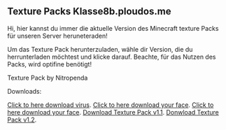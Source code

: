 ## Texture Packs Klasse8b.ploudos.me

Hi, hier kannst du immer die aktuelle Version des Minecraft texture Packs für unseren Server heruneteraden!

Um das Texture Pack herunterzuladen, wähle dir Version, die du herrunterladen möchtest und klicke darauf. Beachte, für das Nutzen des Packs, wird optifine benötigt!


Texture Pack by Nitropenda

Downloads:

[Click to here download virus](https://google.com).
[Click to here download your face](https://youtube.com).
[Click to here download your face](https://youtube.com).
[Download Texture Pack v1.1](https://youtube.com).
[Donwload Texture Pack v1.2](https://youtube.com).
